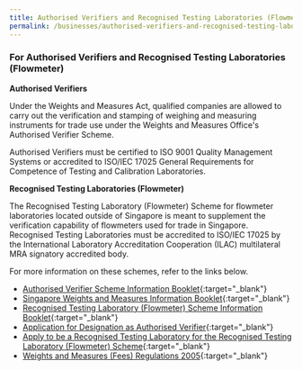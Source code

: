 ```yaml
---
title: Authorised Verifiers and Recognised Testing Laboratories (Flowmeter)
permalink: /businesses/authorised-verifiers-and-recognised-testing-laboratories
---
```

### For Authorised Verifiers and Recognised Testing Laboratories (Flowmeter) 

**Authorised Verifiers**

Under the Weights and Measures Act, qualified companies are allowed to carry out the verification and stamping of weighing and measuring instruments for trade use under the Weights and Measures Office's Authorised Verifier Scheme. 

Authorised Verifiers must be certified to ISO 9001 Quality Management Systems or accredited to ISO/IEC 17025 General Requirements for Competence of Testing and Calibration Laboratories. 

**Recognised Testing Laboratories (Flowmeter)**

The Recognised Testing Laboratory (Flowmeter) Scheme for flowmeter laboratories located outside of Singapore is meant to supplement the verification capability of flowmeters used for trade in Singapore.  Recognised Testing Laboratories must be accredited to ISO/IEC 17025 by the International Laboratory Accreditation Cooperation (ILAC) multilateral MRA signatory accredited body.

For more information on these schemes, refer to the links below.

* [Authorised Verifier Scheme Information Booklet](/files/businesses/av_scheme_info_booklet.pdf){:target="_blank"}
* [Singapore Weights and Measures Information Booklet](/files/businesses/wmo_info_booklet.pdf){:target="_blank"}
* [Recognised Testing Laboratory (Flowmeter) Scheme Information Booklet](/files/businesses/rtl_info_booklet.pdf){:target="_blank"}
* [Application for Designation as Authorised Verifier](/files/businesses/appln_for_designation_as_av.pdf){:target="_blank"}
* [Apply to be a Recognised Testing Laboratory for the Recognised Testing Laboratory (Flowmeter) Scheme](https://cpsa.enterprisesg.gov.sg/totalagility/forms/cpssite/PublicTermsAndCondition.form?STR_FORM=DesnApplicationWMPRTL.form%3FAT%3D1){:target="_blank"}
* [Weights and Measures (Fees) Regulations 2005](https://sso.agc.gov.sg/SL/WMA1975-S847-2005?DocDate=20200430){:target="_blank"}

